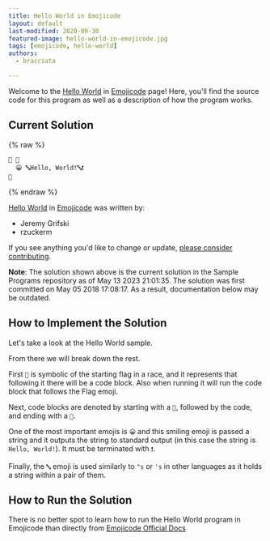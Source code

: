 ```yaml
---
title: Hello World in Emojicode
layout: default
last-modified: 2020-09-30
featured-image: hello-world-in-emojicode.jpg
tags: [emojicode, hello-world]
authors:
  - bracciata

---
```


Welcome to the [Hello World](https://rzuckerm.github.io/sample-programs-website-copy/projects/hello-world) in [Emojicode](https://rzuckerm.github.io/sample-programs-website-copy/languages/emojicode) page! Here, you'll find the source code for this program as well as a description of how the program works.

## Current Solution

{% raw %}

```emojicode
🏁 🍇
  😀 🔤Hello, World!🔤❗️
🍉
```

{% endraw %}

[Hello World](https://rzuckerm.github.io/sample-programs-website-copy/projects/hello-world) in [Emojicode](https://rzuckerm.github.io/sample-programs-website-copy/languages/emojicode) was written by:

- Jeremy Grifski
- rzuckerm

If you see anything you'd like to change or update, [please consider contributing](https://github.com/TheRenegadeCoder/sample-programs).

**Note**: The solution shown above is the current solution in the Sample Programs repository as of May 13 2023 21:01:35. The solution was first committed on May 05 2018 17:08:17. As a result, documentation below may be outdated.

## How to Implement the Solution

Let's take a look at the Hello World sample.

From there we will break down the rest. 

First `🏁` is symbolic of the starting flag in a race, and it represents that following it there will be a code block. Also when running it will run the code block that follows the Flag emoji.

Next, code blocks are denoted by starting with a `🍇`, followed by the code, and ending with a `🍉`.

One of the most important emojis is `😀` and this smiling emoji is passed a string and it outputs the string to standard output (in this case the string is `Hello, World!`). It must be terminated with `❗️`.

Finally, the `🔤` emoji is used similarly to `"s` or `'s` in other languages as it holds a string within a pair of them.


## How to Run the Solution

There is no better spot to learn how to run the Hello World program in Emojicode than directly from [Emojicode Official Docs][1]

[1]: https://www.emojicode.org/docs/
